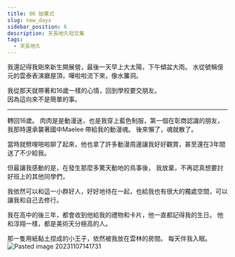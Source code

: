 ```yaml
---
title: 06 始業式
slug: new_days
sidebar_position: 6
description: 天長地久短文集
tags:
  - 天長地久
---
```

我還記得我剛來新生開展營，最後一天早上大太陽，下午傾盆大雨。
水從號稱億元的雲泰表演廳屋頂，嘩啦啦流下來，像水簾洞。

我從那天就帶著和16歲一樣的心情，回到學校要交朋友。  
因為這向來不是簡單的事。

-----------------
轉回16歲。
肉肉是是動漫迷，也是我穿上藍色制服，第一個在彰商認識的朋友，
我那時還承襲著國中Maelee 帶給我的動漫魂。
後來懶了，魂就散了。

當時就劈哩啪啦聊了起來，他也拿了許多動漫周邊讓我好好觀賞，甚至還在3年間送了不少給我。

但最讓我感動的是，在發生那麼多驚天動地的鳥事後，
我放棄，不再認真想要討好班上的其他同學們，

我依然可以和這一小群好人，好好地待在一起，也給我也有很大的獨處空間，可以讓我和自己去修行。

我在高中的後三年，都會收到他給我的禮物和卡片，他一直都記得我的生日。
他和淳翔一樣，都是美術天分極高的人。

那一隻用紙黏土捏成的小王子，依然被我放在雲林的房間。
每天伴我入眠。  
![Pasted image 20231107141731](https://e.brid.pw/i/2023/12/14/xkmxun.webp)